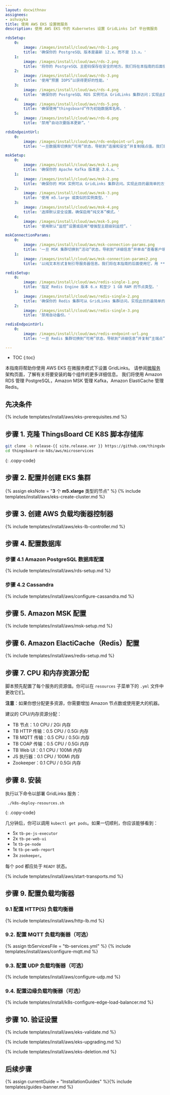 ```yaml
---
layout: docwithnav
assignees:
- ashvayka
title: 使用 AWS EKS 设置微服务
description: 使用 AWS EKS 中的 Kubernetes 设置 GridLinks IoT 平台微服务

rdsSetup:
    0:
        image: /images/install/cloud/aws/rds-1.png
        title: '确保你的 PostgreSQL 版本是最新 12.x，而不是 13.x。'
    1:
        image: /images/install/cloud/aws/rds-2.png
        title: '将你的 PostgreSQL 主密码保存在安全的地方。我们将在本指南的后面使用它，用 YOUR_RDS_PASSWORD 表示。'
    2:
        image: /images/install/cloud/aws/rds-3.png
        title: '使用“预置 IOPS”以获得更好的性能。'
    3:
        image: /images/install/cloud/aws/rds-4.png
        title: '确保你的 PostgreSQL RDS 实例可从 GridLinks 集群访问；实现此目的最简单的方法是在同一 VPC 中部署 PostgreSQL RDS 实例并使用“eksctl-thingsboard-cluster-ClusterSharedNodeSecurityGroup-*”安全组。'
    4:
        image: /images/install/cloud/aws/rds-5.png
        title: '确保使用“thingsboard”作为初始数据库名称。'
    5:
        image: /images/install/cloud/aws/rds-6.png
        title: '禁用“自动次要版本更新”。'  

rdsEndpointUrl:
    0:
        image: /images/install/cloud/aws/rds-endpoint-url.png
        title: '一旦数据库切换到“可用”状态，导航到“连接和安全”并复制端点值。我们将在本指南的后面使用它，用 **YOUR_RDS_ENDPOINT_URL** 表示。'

mskSetup:
    0:
        image: /images/install/cloud/aws/msk-1.png
        title: '确保你的 Apache Kafka 版本是 2.6.x。'
    1:
        image: /images/install/cloud/aws/msk-2.png
        title: '确保你的 MSK 实例可从 GridLinks 集群访问。实现此目的最简单的方法是在同一 VPC 中部署 MSK 实例。我们还建议使用专用子网。这样，几乎不可能意外地将其暴露给互联网。'
    2:
        image: /images/install/cloud/aws/msk-3.png
        title: '使用 m5.large 或类似的实例类型。'
    3:
        image: /images/install/cloud/aws/msk-4.png
        title: '选择默认安全设置。确保启用“纯文本”模式。'
    4:
        image: /images/install/cloud/aws/msk-5.png
        title: '使用默认“监控”设置或启用“增强型主题级别监控”。'

mskConnectionParams:
    0:
        image: /images/install/cloud/aws/msk-connection-params.png
        title: '一旦 MSK 集群切换到“活动”状态，导航到“详细信息”并单击“查看客户端信息”。'
    1:
        image: /images/install/cloud/aws/msk-connection-params2.png
        title: '以纯文本形式复制引导服务器信息。我们将在本指南的后面使用它，用 **YOUR_MSK_BOOTSTRAP_SERVERS_PLAINTEXT** 表示。'

redisSetup:
    0:
        image: /images/install/cloud/aws/redis-single-1.png
        title: '指定 Redis Engine 版本 6.x 和至少 1 GB RAM 的节点类型。'
    1:
        image: /images/install/cloud/aws/redis-single-2.png
        title: '确保你的 Redis 集群可从 GridLinks 集群访问。实现此目的最简单的方法是在同一 VPC 中部署 Redis 集群。我们还建议使用专用子网。使用“eksctl-thingsboard-cluster-ClusterSharedNodeSecurityGroup-*”安全组。'
    2:
        image: /images/install/cloud/aws/redis-single-3.png
        title: '禁用自动备份。'

redisEndpointUrl:
    0:
        image: /images/install/cloud/aws/redis-endpoint-url.png
        title: '一旦 Redis 集群切换到“可用”状态，导航到“详细信息”并复制“主端点”，不带“:6379”端口后缀。我们将在本指南的后面使用它，用 **YOUR_REDIS_ENDPOINT_URL_WITHOUT_PORT** 表示。'

---
```


* TOC
{:toc}

本指南将帮助你使用 AWS EKS 在微服务模式下设置 GridLinks。
请参阅[微服务](/docs/reference/msa/)架构页面，了解有关将要安装的每个组件的更多详细信息。
我们将使用 Amazon RDS 管理 PostgreSQL，Amazon MSK 管理 Kafka，Amazon ElastiCache 管理 Redis。

## 先决条件

{% include templates/install/aws/eks-prerequisites.md %}

## 步骤 1. 克隆 ThingsBoard CE K8S 脚本存储库

```bash
git clone -b release-{{ site.release.ver }} https://github.com/thingsboard/thingsboard-ce-k8s.git
cd thingsboard-ce-k8s/aws/microservices
```
{: .copy-code}

## 步骤 2. 配置并创建 EKS 集群

{% assign eksNote = "**3** 个 **m5.xlarge** 类型的节点" %}
{% include templates/install/aws/eks-create-cluster.md %}

## 步骤 3. 创建 AWS 负载均衡器控制器

{% include templates/install/aws/eks-lb-controller.md %}

## 步骤 4. 配置数据库

### 步骤 4.1 Amazon PostgreSQL 数据库配置

{% include templates/install/aws/rds-setup.md %}

### 步骤 4.2 Cassandra

{% include templates/install/aws/configure-cassandra.md %}

## 步骤 5. Amazon MSK 配置

{% include templates/install/aws/msk-setup.md %}

## 步骤 6. Amazon ElactiCache（Redis）配置

{% include templates/install/aws/redis-setup.md %}

## 步骤 7. CPU 和内存资源分配

脚本预先配置了每个服务的资源值。你可以在 `resources` 子菜单下的 `.yml` 文件中更改它们。

**注意**：如果你想分配更多资源，你需要增加 Amazon 节点数或使用更大的机器。

建议的 CPU/内存资源分配：
- TB 节点：1.0 CPU / 2Gi 内存
- TB HTTP 传输：0.5 CPU / 0.5Gi 内存
- TB MQTT 传输：0.5 CPU / 0.5Gi 内存
- TB COAP 传输：0.5 CPU / 0.5Gi 内存
- TB Web UI：0.1 CPU / 100Mi 内存
- JS 执行器：0.1 CPU / 100Mi 内存
- Zookeeper：0.1 CPU / 0.5Gi 内存

## 步骤 8. 安装

执行以下命令以部署 GridLinks 服务：

```
 ./k8s-deploy-resources.sh
```
{: .copy-code}

几分钟后，你可以调用 `kubectl get pods`。如果一切顺利，你应该能够看到：

* 5x `tb-pe-js-executor`
* 2x `tb-pe-web-ui`
* 1x `tb-pe-node`
* 1x `tb-pe-web-report`
* 3x `zookeeper`。

每个 pod 都应处于 `READY` 状态。

{% include templates/install/aws/start-transports.md %}

## 步骤 9. 配置负载均衡器

### 9.1 配置 HTTP(S) 负载均衡器

{% include templates/install/aws/http-lb.md %}

### 9.2. 配置 MQTT 负载均衡器（可选）

{% assign tbServicesFile = "tb-services.yml" %}
{% include templates/install/aws/configure-mqtt.md %}

### 9.3. 配置 UDP 负载均衡器（可选）

{% include templates/install/aws/configure-udp.md %}

### 9.4. 配置边缘负载均衡器（可选）

{% include templates/install/k8s-configure-edge-load-balancer.md %}

## 步骤 10. 验证设置

{% include templates/install/aws/eks-validate.md %}

{% include templates/install/aws/eks-upgrading.md %}

{% include templates/install/aws/eks-deletion.md %}

## 后续步骤

{% assign currentGuide = "InstallationGuides" %}{% include templates/guides-banner.md %}